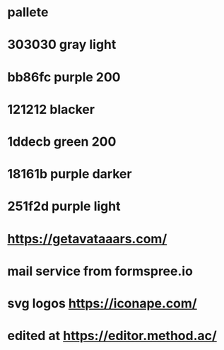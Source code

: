 # pallete
# 303030 gray light
# bb86fc purple 200
# 121212 blacker
# 1ddecb green 200
# 18161b purple darker
# 251f2d purple light
# https://getavataaars.com/
# mail service from formspree.io
# svg logos https://iconape.com/
# edited at https://editor.method.ac/
